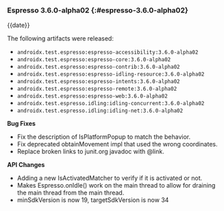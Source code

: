 ### Espresso 3.6.0-alpha02 {:#espresso-3.6.0-alpha02}

{{date}}

The following artifacts were released:

* `androidx.test.espresso:espresso-accessibility:3.6.0-alpha02`
* `androidx.test.espresso:espresso-core:3.6.0-alpha02`
* `androidx.test.espresso:espresso-contrib:3.6.0-alpha02`
* `androidx.test.espresso:espresso-idling-resource:3.6.0-alpha02`
* `androidx.test.espresso:espresso-intents:3.6.0-alpha02`
* `androidx.test.espresso:espresso-remote:3.6.0-alpha02`
* `androidx.test.espresso:espresso-web:3.6.0-alpha02`
* `androidx.test.espresso.idling:idling-concurrent:3.6.0-alpha02`
* `androidx.test.espresso.idling:idling-net:3.6.0-alpha02`

**Bug Fixes**

* Fix the description of IsPlatformPopup to match the behavior.
* Fix deprecated obtainMovement impl that used the wrong coordinates.
* Replace broken links to junit.org javadoc with @link.

**API Changes**

* Adding a new IsActivatedMatcher to verify if it is activated or not.
* Makes Espresso.onIdle() work on the main thread to allow for draining the main thread from the main thread.
* minSdkVersion is now 19, targetSdkVersion is now 34
